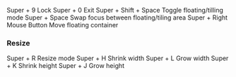 Super + 9                    Lock
Super + 0                    Exit
Super + Shift + Space        Toggle floating/tilling mode
Super + Space                Swap focus between floating/tiling area
Super + Right Mouse Button   Move floating container

### Resize

Super + R                    Resize mode
Super + H                    Shrink width
Super + L                    Grow width
Super + K                    Shrink height
Super + J                    Grow height
